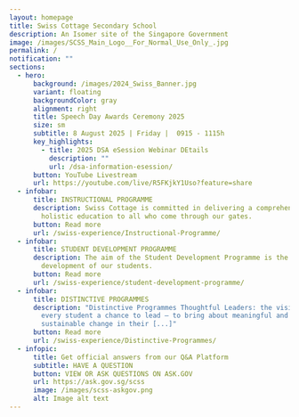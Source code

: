 ```yaml
---
layout: homepage
title: Swiss Cottage Secondary School
description: An Isomer site of the Singapore Government
image: /images/SCSS_Main_Logo__For_Normal_Use_Only_.jpg
permalink: /
notification: ""
sections:
  - hero:
      background: /images/2024_Swiss_Banner.jpg
      variant: floating
      backgroundColor: gray
      alignment: right
      title: Speech Day Awards Ceremony 2025
      size: sm
      subtitle: 8 August 2025 | Friday |  0915 - 1115h
      key_highlights:
        - title: 2025 DSA eSession Webinar DEtails
          description: ""
          url: /dsa-information-esession/
      button: YouTube Livestream
      url: https://youtube.com/live/R5FKjkY1Uso?feature=share
  - infobar:
      title: INSTRUCTIONAL PROGRAMME
      description: Swiss Cottage is committed in delivering a comprehensive and
        holistic education to all who come through our gates.
      button: Read more
      url: /swiss-experience/Instructional-Programme/
  - infobar:
      title: STUDENT DEVELOPMENT PROGRAMME
      description: The aim of the Student Development Programme is the holistic
        development of our students.
      button: Read more
      url: /swiss-experience/student-development-programme/
  - infobar:
      title: DISTINCTIVE PROGRAMMES
      description: "Distinctive Programmes Thoughtful Leaders: the vision of giving
        every student a chance to lead – to bring about meaningful and
        sustainable change in their [...]"
      button: Read more
      url: /swiss-experience/Distinctive-Programmes/
  - infopic:
      title: Get official answers from our Q&A Platform
      subtitle: HAVE A QUESTION
      button: VIEW OR ASK QUESTIONS ON ASK.GOV
      url: https://ask.gov.sg/scss
      image: /images/scss-askgov.png
      alt: Image alt text
---
```

